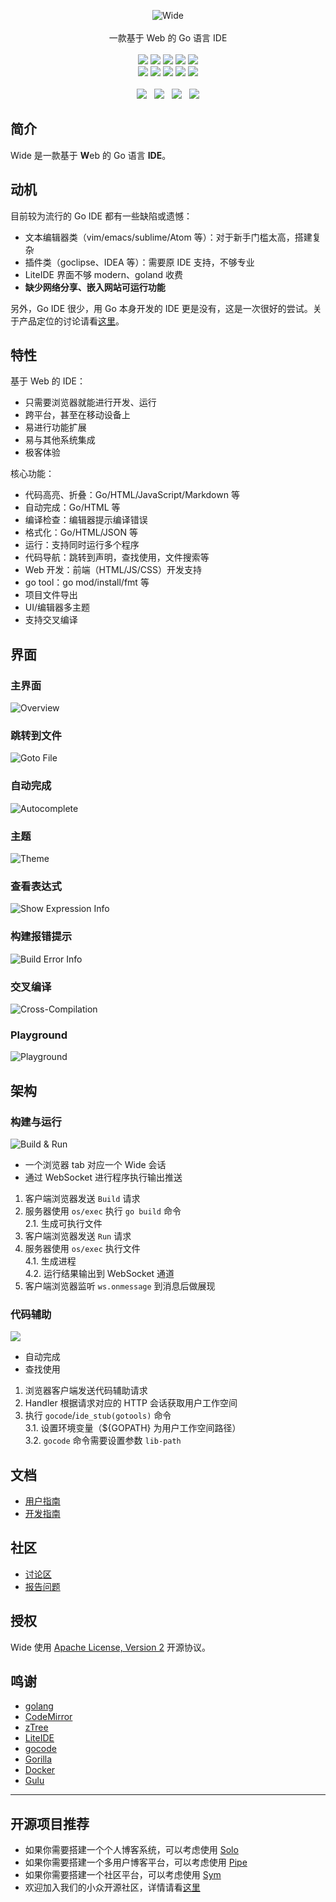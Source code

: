 <p align = "center">
<img alt="Wide" src="https://user-images.githubusercontent.com/873584/57901570-5355ba00-7898-11e9-96ca-45b75b1d70db.png">
<br><br>
一款基于 Web 的 Go 语言 IDE
<br><br>
<a title="Build Status" target="_blank" href="https://travis-ci.org/b3log/wide"><img src="https://img.shields.io/travis/b3log/wide.svg?style=flat-square"></a>
<a title="Go Report Card" target="_blank" href="https://goreportcard.com/report/github.com/b3log/wide"><img src="https://goreportcard.com/badge/github.com/b3log/wide?style=flat-square"></a>
<a title="Code Size" target="_blank" href="https://github.com/b3log/wide"><img src="https://img.shields.io/github/languages/code-size/b3log/wide.svg?style=flat-square"></a>
<a title="Apache License" target="_blank" href="https://github.com/b3log/wide/blob/master/LICENSE"><img src="https://img.shields.io/badge/license-apache2-orange.svg?style=flat-square"></a>
<a title="Releases" target="_blank" href="https://github.com/b3log/wide/releases"><img src="https://img.shields.io/github/release/b3log/wide.svg?style=flat-square"></a>
<br>
<a title="Release Date" target="_blank" href="https://github.com/b3log/wide/releases"><img src="https://img.shields.io/github/release-date/b3log/wide.svg?style=flat-square&color=99CCFF"></a>
<a title="GitHub Commits" target="_blank" href="https://github.com/b3log/wide/commits/master"><img src="https://img.shields.io/github/commit-activity/m/b3log/wide.svg?style=flat-square"></a>
<a title="Last Commit" target="_blank" href="https://github.com/b3log/wide/commits/master"><img src="https://img.shields.io/github/last-commit/b3log/wide.svg?style=flat-square&color=FF9900"></a>
<a title="GitHub Pull Requests" target="_blank" href="https://github.com/b3log/wide/pulls"><img src="https://img.shields.io/github/issues-pr-closed/b3log/wide.svg?style=flat-square&color=FF9966"></a>
<a title="Hits" target="_blank" href="https://github.com/b3log/hits"><img src="https://hits.b3log.org/b3log/wide.svg"></a>
<br><br>
<a title="GitHub Watchers" target="_blank" href="https://github.com/b3log/wide/watchers"><img src="https://img.shields.io/github/watchers/b3log/wide.svg?label=Watchers&style=social"></a>&nbsp;&nbsp;
<a title="GitHub Stars" target="_blank" href="https://github.com/b3log/wide/stargazers"><img src="https://img.shields.io/github/stars/b3log/wide.svg?label=Stars&style=social"></a>&nbsp;&nbsp;
<a title="GitHub Forks" target="_blank" href="https://github.com/b3log/wide/network/members"><img src="https://img.shields.io/github/forks/b3log/wide.svg?label=Forks&style=social"></a>&nbsp;&nbsp;
<a title="Author GitHub Followers" target="_blank" href="https://github.com/88250"><img src="https://img.shields.io/github/followers/88250.svg?label=Followers&style=social"></a>
</p>

## 简介

Wide 是一款基于 **W**eb 的 Go 语言 **IDE**。

## 动机

目前较为流行的 Go IDE 都有一些缺陷或遗憾：

  * 文本编辑器类（vim/emacs/sublime/Atom 等）：对于新手门槛太高，搭建复杂
  * 插件类（goclipse、IDEA 等）：需要原 IDE 支持，不够专业
  * LiteIDE 界面不够 modern、goland 收费
  * **缺少网络分享、嵌入网站可运行功能**

另外，Go IDE 很少，用 Go 本身开发的 IDE 更是没有，这是一次很好的尝试。关于产品定位的讨论请看[这里](https://hacpai.com/article/1438407961481)。

## 特性

基于 Web 的 IDE：

* 只需要浏览器就能进行开发、运行
* 跨平台，甚至在移动设备上
* 易进行功能扩展
* 易与其他系统集成
* 极客体验
  
核心功能：

* 代码高亮、折叠：Go/HTML/JavaScript/Markdown 等
* 自动完成：Go/HTML 等
* 编译检查：编辑器提示编译错误
* 格式化：Go/HTML/JSON 等
* 运行：支持同时运行多个程序
* 代码导航：跳转到声明，查找使用，文件搜索等
* Web 开发：前端（HTML/JS/CSS）开发支持
* go tool：go mod/install/fmt 等
* 项目文件导出
* UI/编辑器多主题
* 支持交叉编译

## 界面

### 主界面
  
![Overview](https://cloud.githubusercontent.com/assets/873584/5450620/1d51831e-8543-11e4-930b-670871902425.png)

### 跳转到文件
  
![Goto File](https://cloud.githubusercontent.com/assets/873584/5450616/1d495da6-8543-11e4-9285-f9d9c60779ac.png)

### 自动完成
  
![Autocomplete](https://cloud.githubusercontent.com/assets/873584/5450619/1d4d5712-8543-11e4-8fe4-35dbc8348a6e.png)

### 主题 

![Theme](https://cloud.githubusercontent.com/assets/873584/5450617/1d4c0826-8543-11e4-8b86-f79a4e41550a.png)

### 查看表达式
  
![Show Expression Info](https://cloud.githubusercontent.com/assets/873584/5450618/1d4cd9f4-8543-11e4-950f-121bd3ff4a39.png)

### 构建报错提示
  
![Build Error Info](https://cloud.githubusercontent.com/assets/873584/5450632/3e51cccc-8543-11e4-8ca8-8d2427aa16b8.png)

### 交叉编译

![Cross-Compilation](https://cloud.githubusercontent.com/assets/873584/10130037/226d75fc-65f7-11e5-94e4-25ee579ca175.png)

### Playground

![Playground](https://cloud.githubusercontent.com/assets/873584/21209772/449ecfd2-c2b1-11e6-9aa6-a83477d9f269.gif)
  
## 架构 

### 构建与运行

![Build & Run](https://cloud.githubusercontent.com/assets/873584/4389219/3642bc62-43f3-11e4-8d1f-06d7aaf22784.png)

* 一个浏览器 tab 对应一个 Wide 会话
* 通过 WebSocket 进行程序执行输出推送

1. 客户端浏览器发送 ````Build```` 请求
2. 服务器使用 ````os/exec```` 执行 ````go build```` 命令<br/>
   2.1. 生成可执行文件
3. 客户端浏览器发送 ````Run```` 请求
4. 服务器使用 ````os/exec```` 执行文件<br/>
   4.1. 生成进程<br/>
   4.2. 运行结果输出到 WebSocket 通道
5. 客户端浏览器监听 ````ws.onmessage```` 到消息后做展现

### 代码辅助

![](https://cloud.githubusercontent.com/assets/873584/4399135/3b80c21c-4463-11e4-8e94-7f7e8d12a4df.png)

* 自动完成
* 查找使用

1. 浏览器客户端发送代码辅助请求
2. Handler 根据请求对应的 HTTP 会话获取用户工作空间
3. 执行 `gocode`/`ide_stub(gotools)` 命令<br/>
   3.1. 设置环境变量（${GOPATH} 为用户工作空间路径）<br/>
   3.2. `gocode` 命令需要设置参数 `lib-path`

## 文档

* [用户指南](https://hacpai.com/article/1538873544275)
* [开发指南](https://hacpai.com/article/1538876422995)

## 社区

* [讨论区](https://hacpai.com/tag/wide)
* [报告问题](https://github.com/b3log/wide/issues/new/choose)

## 授权

Wide 使用 [Apache License, Version 2](https://www.apache.org/licenses/LICENSE-2.0) 开源协议。

## 鸣谢

* [golang](https://golang.org)
* [CodeMirror](https://github.com/marijnh/CodeMirror)
* [zTree](https://github.com/zTree/zTree_v3) 
* [LiteIDE](https://github.com/visualfc/liteide)
* [gocode](https://github.com/nsf/gocode)
* [Gorilla](https://github.com/gorilla)
* [Docker](https://docker.com)
* [Gulu](https://github.com/b3log/gulu)

----

## 开源项目推荐

* 如果你需要搭建一个个人博客系统，可以考虑使用 [Solo](https://github.com/b3log/solo)
* 如果你需要搭建一个多用户博客平台，可以考虑使用 [Pipe](https://github.com/b3log/pipe)
* 如果你需要搭建一个社区平台，可以考虑使用 [Sym](https://github.com/b3log/symphony)
* 欢迎加入我们的小众开源社区，详情请看[这里](https://hacpai.com/article/1463025124998)

